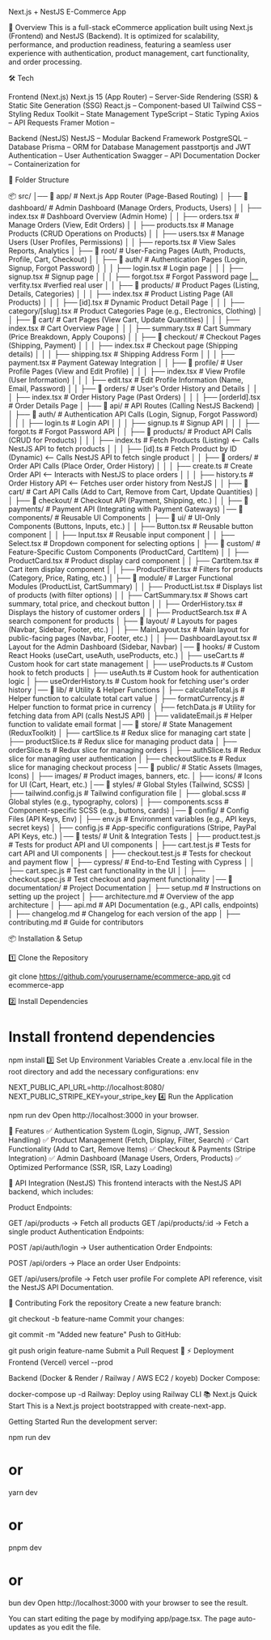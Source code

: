 Next.js + NestJS E-Commerce App

🚀 Overview
This is a full-stack eCommerce application built using Next.js (Frontend) and NestJS (Backend). It is optimized for scalability, performance, and production readiness, featuring a seamless user experience with authentication, product management, cart functionality, and order processing.

🛠️ Tech

Frontend (Next.js)
Next.js 15 (App Router) – Server-Side Rendering (SSR) & Static Site Generation (SSG)
React.js – Component-based UI
Tailwind CSS – Styling
Redux Toolkit – State Management
TypeScript – Static Typing
Axios – API Requests
Framer Motion –

Backend (NestJS)
NestJS – Modular Backend Framework
PostgreSQL – Database
Prisma – ORM for Database Management
passtportjs and JWT Authentication – User Authentication
Swagger – API Documentation
Docker – Containerization for

📁 Folder Structure

📦 src/
│── 📂 app/ # Next.js App Router (Page-Based Routing)
│ ├── 📂 dashboard/ # Admin Dashboard (Manage Orders, Products, Users)
│ │ ├── index.tsx # Dashboard Overview (Admin Home)
│ │ ├── orders.tsx # Manage Orders (View, Edit Orders)
│ │ ├── products.tsx # Manage Products (CRUD Operations on Products)
│ │ ├── users.tsx # Manage Users (User Profiles, Permissions)
│ │ ├── reports.tsx # View Sales Reports, Analytics
│ ├── 📂 root/ # User-Facing Pages (Auth, Products, Profile, Cart, Checkout)
│ │ ├── 📂 auth/ # Authentication Pages (Login, Signup, Forgot Password)
│ │ │ ├── login.tsx # Login page
│ │ │ ├── signup.tsx # Signup page
│ │ │ ├── forgot.tsx # Forgot Password page
|\_\_ verfity.tsx #verfied real user
│ │ ├── 📂 products/ # Product Pages (Listing, Details, Categories)
│ │ │ ├── index.tsx # Product Listing Page (All Products)
│ │ │ ├── [id].tsx # Dynamic Product Detail Page
│ │ │ ├── category/[slug].tsx # Product Categories Page (e.g., Electronics, Clothing)
│ │ ├── 📂 cart/ # Cart Pages (View Cart, Update Quantities)
│ │ │ ├── index.tsx # Cart Overview Page
│ │ │ ├── summary.tsx # Cart Summary (Price Breakdown, Apply Coupons)
│ │ ├── 📂 checkout/ # Checkout Pages (Shipping, Payment)
│ │ │ ├── index.tsx # Checkout page (Shipping details)
│ │ │ ├── shipping.tsx # Shipping Address Form
│ │ │ ├── payment.tsx # Payment Gateway Integration
│ │ ├── 📂 profile/ # User Profile Pages (View and Edit Profile)
│ │ │ ├── index.tsx # View Profile (User Information)
│ │ │ ├── edit.tsx # Edit Profile Information (Name, Email, Password)
│ │ ├── 📂 orders/ # User's Order History and Details
│ │ │ ├── index.tsx # Order History Page (Past Orders)
│ │ │ ├── [orderId].tsx # Order Details Page
│ ├── 📂 api/ # API Routes (Calling NestJS Backend)
│ │ ├── 📂 auth/ # Authentication API Calls (Login, Signup, Forgot Password)
│ │ │ ├── login.ts # Login API
│ │ │ ├── signup.ts # Signup API
│ │ │ ├── forgot.ts # Forgot Password API
│ │ ├── 📂 products/ # Product API Calls (CRUD for Products)
│ │ │ ├── index.ts # Fetch Products (Listing) <-- Calls NestJS API to fetch products
│ │ │ ├── [id].ts # Fetch Product by ID (Dynamic) <-- Calls NestJS API to fetch single product
│ │ ├── 📂 orders/ # Order API Calls (Place Order, Order History)
│ │ │ ├── create.ts # Create Order API <-- Interacts with NestJS to place orders
│ │ │ ├── history.ts # Order History API <-- Fetches user order history from NestJS
│ │ ├── 📂 cart/ # Cart API Calls (Add to Cart, Remove from Cart, Update Quantities)
│ │ ├── 📂 checkout/ # Checkout API (Payment, Shipping, etc.)
│ │ ├── 📂 payments/ # Payment API (Integrating with Payment Gateways)
│── 📂 components/ # Reusable UI Components
│ ├── 📂 ui/ # UI-Only Components (Buttons, Inputs, etc.)
│ │ ├── Button.tsx # Reusable button component
│ │ ├── Input.tsx # Reusable input component
│ │ ├── Select.tsx # Dropdown component for selecting options
│ ├── 📂 custom/ # Feature-Specific Custom Components (ProductCard, CartItem)
│ │ ├── ProductCard.tsx # Product display card component
│ │ ├── CartItem.tsx # Cart item display component
│ │ ├── ProductFilter.tsx # Filters for products (Category, Price, Rating, etc.)
│ ├── 📂 module/ # Larger Functional Modules (ProductList, CartSummary)
│ │ ├── ProductList.tsx # Displays list of products (with filter options)
│ │ ├── CartSummary.tsx # Shows cart summary, total price, and checkout button
│ │ ├── OrderHistory.tsx # Displays the history of customer orders
│ │ ├── ProductSearch.tsx # A search component for products
│ ├── 📂 layout/ # Layouts for pages (Navbar, Sidebar, Footer, etc.)
│ │ ├── MainLayout.tsx # Main layout for public-facing pages (Navbar, Footer, etc.)
│ │ ├── DashboardLayout.tsx # Layout for the Admin Dashboard (Sidebar, Navbar)
│── 📂 hooks/ # Custom React Hooks (useCart, useAuth, useProducts, etc.)
│ ├── useCart.ts # Custom hook for cart state management
│ ├── useProducts.ts # Custom hook to fetch products
│ ├── useAuth.ts # Custom hook for authentication logic
│ ├── useOrderHistory.ts # Custom hook for fetching user's order history
│── 📂 lib/ # Utility & Helper Functions
│ ├── calculateTotal.js # Helper function to calculate total cart value
│ ├── formatCurrency.js # Helper function to format price in currency
│ ├── fetchData.js # Utility for fetching data from API (calls NestJS API)
│ ├── validateEmail.js # Helper function to validate email format
│── 📂 store/ # State Management (ReduxToolkit)
│ ├── cartSlice.ts # Redux slice for managing cart state
│ ├── productSlice.ts # Redux slice for managing product data
│ ├── orderSlice.ts # Redux slice for managing orders
│ ├── authSlice.ts # Redux slice for managing user authentication
│ ├── checkoutSlice.ts # Redux slice for managing checkout process
│── 📂 public/ # Static Assets (Images, Icons)
│ ├── images/ # Product images, banners, etc.
│ ├── icons/ # Icons for UI (Cart, Heart, etc.)
│── 📂 styles/ # Global Styles (Tailwind, SCSS)
│ ├── tailwind.config.js # Tailwind configuration file
│ ├── global.scss # Global styles (e.g., typography, colors)
│ ├── components.scss # Component-specific SCSS (e.g., buttons, cards)
│── 📂 config/ # Config Files (API Keys, Env)
│ ├── env.js # Environment variables (e.g., API keys, secret keys)
│ ├── config.js # App-specific configurations (Stripe, PayPal API Keys, etc.)
│── 📂 tests/ # Unit & Integration Tests
│ ├── product.test.js # Tests for product API and UI components
│ ├── cart.test.js # Tests for cart API and UI components
│ ├── checkout.test.js # Tests for checkout and payment flow
│ ├── cypress/ # End-to-End Testing with Cypress
│ │ ├── cart.spec.js # Test cart functionality in the UI
│ │ ├── checkout.spec.js # Test checkout and payment functionality
│── 📂 documentation/ # Project Documentation
│ ├── setup.md # Instructions on setting up the project
│ ├── architecture.md # Overview of the app architecture
│ ├── api.md # API Documentation (e.g., API calls, endpoints)
│ ├── changelog.md # Changelog for each version of the app
│ ├── contributing.md # Guide for contributors

📦 Installation & Setup

1️⃣ Clone the Repository

git clone https://github.com/yourusername/ecommerce-app.git
cd ecommerce-app

2️⃣ Install Dependencies

# Install frontend dependencies

npm install
3️⃣ Set Up Environment Variables
Create a .env.local file in the root directory and add the necessary configurations:
env

NEXT_PUBLIC_API_URL=http://localhost:8080/
NEXT_PUBLIC_STRIPE_KEY=your_stripe_key
4️⃣ Run the Application

npm run dev
Open http://localhost:3000 in your browser.

🚀 Features
✅ Authentication System (Login, Signup, JWT, Session Handling)
✅ Product Management (Fetch, Display, Filter, Search)
✅ Cart Functionality (Add to Cart, Remove Items)
✅ Checkout & Payments (Stripe Integration)
✅ Admin Dashboard (Manage Users, Orders, Products)
✅ Optimized Performance (SSR, ISR, Lazy Loading)

📜 API Integration (NestJS)
This frontend interacts with the NestJS API backend, which includes:

Product Endpoints:

GET /api/products → Fetch all products
GET /api/products/:id → Fetch a single product
Authentication Endpoints:

POST /api/auth/login → User authentication
Order Endpoints:

POST /api/orders → Place an order
User Endpoints:

GET /api/users/profile → Fetch user profile
For complete API reference, visit the NestJS API Documentation.

📢 Contributing
Fork the repository
Create a new feature branch:

git checkout -b feature-name
Commit your changes:

git commit -m "Added new feature"
Push to GitHub:

git push origin feature-name
Submit a Pull Request 🚀
⚡ Deployment
Frontend (Vercel)
vercel --prod

Backend (Docker & Render / Railway / AWS EC2 / koyeb)
Docker Compose:

docker-compose up -d
Railway:
Deploy using Railway CLI
📚 Next.js Quick Start
This is a Next.js project bootstrapped with create-next-app.

Getting Started
Run the development server:

npm run dev

# or

yarn dev

# or

pnpm dev

# or

bun dev
Open http://localhost:3000 with your browser to see the result.

You can start editing the page by modifying app/page.tsx. The page auto-updates as you edit the file.

